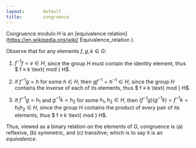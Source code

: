 ```yaml
---
layout:       default
title:        congruence
---
```








 






  <lemma markdown="block"><span class="lede"><span>
Congruence modulo $H$ is an   [equivalence relation](https://en.wikipedia.org/wiki/ Equivalence_relation ).
  </lemma>

  <proof markdown="block"><span class="lede"><span>
Observe that for any elements $f, g, k ∈ G$:

1. $f^{-1} f = e ∈ H$, since the group $H$ must contain the identity element, thus $  f ≡ k \text{ mod } H$.

2. if $f^{-1} g = h$ for some $h ∈ H$, then $g f^{-1} = h^{-1} ∈ H$, since the group $H$ contains the inverse of each of its elements, thus $  f ≡ k \text{ mod } H$.

3. if $f^{-1} g = h_1$ and $g^{-1} k = h_2$ for some $h_1, h_2 ∈ H$, then $(f^{-1}g)(g^{-1} k) = f^{-1} k = h_1 h_2 ∈ H$, since the group $H$ contains the product of every pair of its elements, thus $  f ≡ k \text{ mod } H$.

Thus, viewed as a binary relation on the elements of $G$, congruence is (a) reflexive, (b) symmetric, and (c) transitive; which is to say it is an *equivalence*.   <span class="qed"></span>
  </proof>
